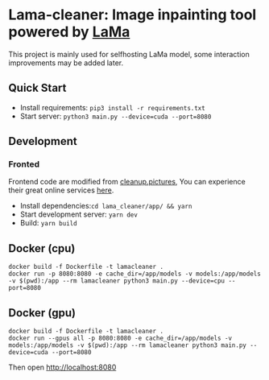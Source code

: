 # Lama-cleaner: Image inpainting tool powered by [LaMa](https://github.com/saic-mdal/lama)

This project is mainly used for selfhosting LaMa model, some interaction improvements may be added later.

## Quick Start

- Install requirements: `pip3 install -r requirements.txt`
- Start server: `python3 main.py --device=cuda --port=8080`

## Development

### Fronted

Frontend code are modified from [cleanup.pictures](https://github.com/initml/cleanup.pictures),
You can experience their great online services [here](https://cleanup.pictures/).

- Install dependencies:`cd lama_cleaner/app/ && yarn`
- Start development server: `yarn dev`
- Build: `yarn build`

## Docker (cpu)
```
docker build -f Dockerfile -t lamacleaner .
docker run -p 8080:8080 -e cache_dir=/app/models -v models:/app/models -v $(pwd):/app --rm lamacleaner python3 main.py --device=cpu --port=8080
```

## Docker (gpu)
```
docker build -f Dockerfile -t lamacleaner .
docker run --gpus all -p 8080:8080 -e cache_dir=/app/models -v models:/app/models -v $(pwd):/app --rm lamacleaner python3 main.py --device=cuda --port=8080
```

Then open [http://localhost:8080](http://localhost:8080)